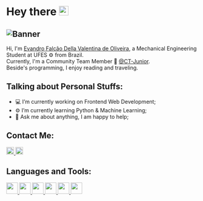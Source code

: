 <!-- --------------------------------------------------------------------------------------------------------------------------- -->

# Hey there <img src="https://media.giphy.com/media/hvRJCLFzcasrR4ia7z/giphy.gif" width="25px">

<!-- --------------------------------------------------------------------------------------------------------------------------- -->

## <img align="center" alt="Banner" src="https://github.com/Evandro-FDVO/teste_perfil/blob/master/Evandro-fdvo.png" />

<!-- --------------------------------------------------------------------------------------------------------------------------- -->

Hi, I'm [Evandro Falcão Della Valentina de Oliveira](https://github.com/Evandro-FDVO), a Mechanical Engineering Student at UFES ⚙ from Brazil.<br>
Currently, I'm a Community Team Member 🚀 [@CT-Junior](https://github.com/CT-junior).<br>
Beside's programming, I enjoy reading and traveling.<br>

<!-- --------------------------------------------------------------------------------------------------------------------------- -->

## **Talking about Personal Stuffs:**

- 💻 I’m currently working on Frontend Web Development;
- ⚙ I’m currently learning Python & Machine Learning; 
- 💬 Ask me about anything, I am happy to help;

<!-- --------------------------------------------------------------------------------------------------------------------------- -->

## **Contact Me:**

<p align="left">
  <a href="https://www.linkedin.com/in/evandro-fdvo/">
    <img alt="Evandro's Linkedin" width="20px" src="https://cdn.jsdelivr.net/npm/simple-icons@v3/icons/linkedin.svg" />
  </a>
  <a href="mailto:evandro.della@gmail.com">
    <img alt="Evandro's Gmail" width="20px" src="https://cdn.jsdelivr.net/npm/simple-icons@3.6.1/icons/gmail.svg" />
  </a>
</p>

<!-- --------------------------------------------------------------------------------------------------------------------------- -->

## **Languages and Tools:** 

<p align="left">
  <a href="https://www.python.org/">
    <img width="30px" src="https://github.com/Evandro-FDVO/teste_perfil/blob/master/Python.svg" />
  </a>
  <a href="https://www.typescriptlang.org/">
    <img width="30px" src="https://github.com/Evandro-FDVO/teste_perfil/blob/master/Python.svg" />
  </a>
  <a href="https://angular.io/">
    <img width="30px" src="https://github.com/Evandro-FDVO/teste_perfil/blob/master/Python.svg" />
  </a>
  <a href="https://docs.microsoft.com/pt-br/cpp/cpp/?view=vs-2019">
    <img width="30px" src="https://github.com/Evandro-FDVO/teste_perfil/blob/master/Python.svg" />
  </a>
  <a href="https://getbootstrap.com.br/">
    <img width="30px" src="https://github.com/Evandro-FDVO/teste_perfil/blob/master/Python.svg" />
  </a>
  <a href="https://www.javascript.com/">
    <img width="30px" src="https://github.com/Evandro-FDVO/teste_perfil/blob/master/Python.svg" />
  </a>
</p>


<!-- --------------------------------------------------------------------------------------------------------------------------- -->

